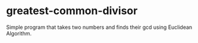 # greatest-common-divisor
Simple program that takes two numbers and finds their gcd using Euclidean Algorithm.
